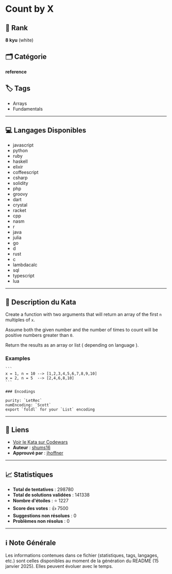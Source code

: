 # Count by X

## 🏅 Rank
**8 kyu** (white)

## 🗂️ Catégorie
**reference**

## 🏷️ Tags
- Arrays
- Fundamentals

---

## 💻 Langages Disponibles
- javascript
- python
- ruby
- haskell
- elixir
- coffeescript
- csharp
- solidity
- php
- groovy
- dart
- crystal
- racket
- cpp
- nasm
- r
- java
- julia
- go
- d
- rust
- c
- lambdacalc
- sql
- typescript
- lua

---

## 📜 Description du Kata

Create a function with two arguments that will return an array of the first `n` multiples of `x`. 

Assume both the given number and the number of times to count will be positive numbers greater than `0`. 

Return the results as an array or list ( depending on language ).

### Examples 

~~~if-not:lambdacalc
```
x = 1, n = 10 --> [1,2,3,4,5,6,7,8,9,10]
x = 2, n = 5  --> [2,4,6,8,10]
```
~~~

~~~if:lambdacalc
### Encodings

purity: `LetRec`  
numEncoding: `Scott`  
export `foldl` for your `List` encoding  
~~~


---

## 🔗 Liens
- [Voir le Kata sur Codewars](https://www.codewars.com/kata/5513795bd3fafb56c200049e)
- **Auteur** : [shums16](https://www.codewars.com/users/shums16)
- **Approuvé par** : [jhoffner](https://www.codewars.com/users/jhoffner)

---

## 📈 Statistiques
- **Total de tentatives** : 298780
- **Total de solutions validées** : 141338
- **Nombre d'étoiles** : ⭐ 1227
- **Score des votes** : 👍 7500
- **Suggestions non résolues** : 0
- **Problèmes non résolus** : 0

---

## ℹ️ Note Générale
Les informations contenues dans ce fichier (statistiques, tags, langages, etc.) sont celles disponibles au moment de la génération du README (15 janvier 2025). Elles peuvent évoluer avec le temps.
